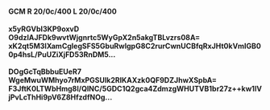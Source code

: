 #### GCM R 20/0c/400 L 20/0c/400
**x5yRGVbI3KP9oxvD**<br/>**O9dzlAJFDk9wvtWjgnrtc5WyGpX2n5akgTBLvzrs08A=**<br/>**xK2qt5M3IXamCglegSFS5GbuRwlgpG8C2rurCwnUCBfqRxJHt0kVmIGB00p4hsL/PuUZiXjFD53RnDM5...**<br/><br/>
**DOgGcTqBbbuEUeR7**<br/>**WgeMwuWMhyo7rMxPGSUlk2RlKAXzk0QF9DZJhwXSpbA=**<br/>**F3JftK0LTWbHmg8l/QlNC/5GDC1Q2gca4ZdmzgWHUTVB1br27z++kw1lVjPvLcThHi9pV6Z8HfzdfNOg...**